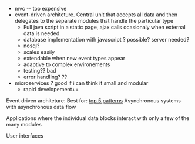 - mvc   -- too expensive
- event-driven architeture. Central unit that accepts all data and then delegates to the separate modules that handle the particular type
  - Full java script in a static page, ajax calls ocasionaly when external data is needed.
  - database implementation with javascript ? possible? server needed?
  - nosql?
  - scales easily
  - extendable when new event types appear
  - adaptive to complex environements
  - testing?? bad
  - error handling? ??
- microservices ? good if i can think it small and modular
  - rapid developement++
  

Event driven architeture: Best for: [top 5 patterns](https://techbeacon.com/app-dev-testing/top-5-software-architecture-patterns-how-make-right-choice)
Asynchronous systems with asynchronous data flow

Applications where the individual data blocks interact with only a few of the many modules

User interfaces
